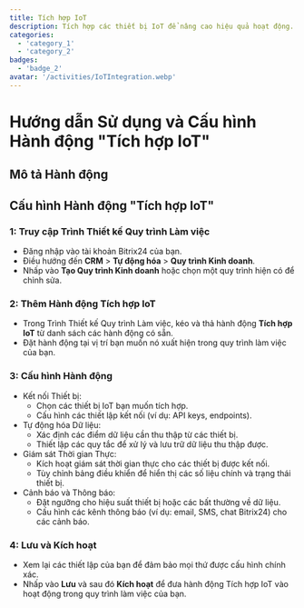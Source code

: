 ```yaml
---
title: Tích hợp IoT
description: Tích hợp các thiết bị IoT để nâng cao hiệu quả hoạt động.
categories: 
  - 'category_1'
  - 'category_2'
badges: 
  - 'badge_2'
avatar: '/activities/IoTIntegration.webp'
---
```

# Hướng dẫn Sử dụng và Cấu hình Hành động "Tích hợp IoT"

## Mô tả Hành động

## **Cấu hình Hành động "Tích hợp IoT"**

### 1: Truy cập Trình Thiết kế Quy trình Làm việc
- Đăng nhập vào tài khoản Bitrix24 của bạn.
- Điều hướng đến **CRM** > **Tự động hóa** > **Quy trình Kinh doanh**.
- Nhấp vào **Tạo Quy trình Kinh doanh** hoặc chọn một quy trình hiện có để chỉnh sửa.

### 2: Thêm Hành động Tích hợp IoT
- Trong Trình Thiết kế Quy trình Làm việc, kéo và thả hành động **Tích hợp IoT** từ danh sách các hành động có sẵn.
- Đặt hành động tại vị trí bạn muốn nó xuất hiện trong quy trình làm việc của bạn.

### 3: Cấu hình Hành động
- Kết nối Thiết bị:
  - Chọn các thiết bị IoT bạn muốn tích hợp.
  - Cấu hình các thiết lập kết nối (ví dụ: API keys, endpoints).
- Tự động hóa Dữ liệu:
  - Xác định các điểm dữ liệu cần thu thập từ các thiết bị.
  - Thiết lập các quy tắc để xử lý và lưu trữ dữ liệu thu thập được.
- Giám sát Thời gian Thực:
  - Kích hoạt giám sát thời gian thực cho các thiết bị được kết nối.
  - Tùy chỉnh bảng điều khiển để hiển thị các số liệu chính và trạng thái thiết bị.
- Cảnh báo và Thông báo:
  - Đặt ngưỡng cho hiệu suất thiết bị hoặc các bất thường về dữ liệu.
  - Cấu hình các kênh thông báo (ví dụ: email, SMS, chat Bitrix24) cho các cảnh báo.

### 4: Lưu và Kích hoạt
- Xem lại các thiết lập của bạn để đảm bảo mọi thứ được cấu hình chính xác.
- Nhấp vào **Lưu** và sau đó **Kích hoạt** để đưa hành động Tích hợp IoT vào hoạt động trong quy trình làm việc của bạn.